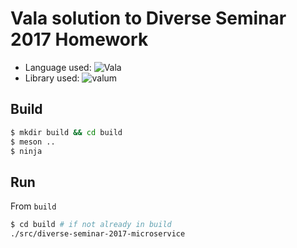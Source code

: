 # Vala solution to Diverse Seminar 2017 Homework

- Language used: ![Vala](https://wiki.gnome.org/Projects/Vala/)
- Library used: ![valum](https://github.com/valum-framework/valum)

## Build

```bash
$ mkdir build && cd build
$ meson ..
$ ninja
```

## Run

From `build`

```bash
$ cd build # if not already in build
./src/diverse-seminar-2017-microservice
```
